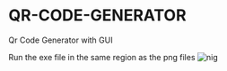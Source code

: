 # QR-CODE-GENERATOR
Qr Code Generator with GUI

Run the exe file in the same region as the png files
![nig](https://github.com/user-attachments/assets/40b4bedc-84eb-448d-b321-135a1eb1d5d6)

